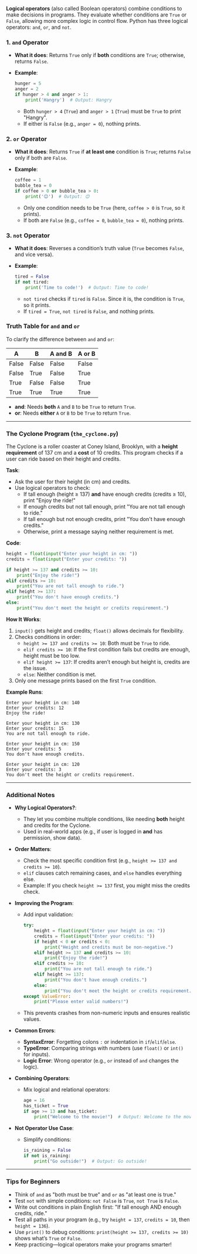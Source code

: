 **Logical operators** (also called Boolean operators) combine conditions to make decisions in programs. They evaluate whether conditions are `True` or `False`, allowing more complex logic in control flow. Python has three logical operators: `and`, `or`, and `not`.

### 1. `and` Operator

- **What it does**: Returns `True` only if **both** conditions are `True`; otherwise, returns `False`.
- **Example**:
    
    ```python
    hunger = 5
    anger = 2
    if hunger > 4 and anger > 1:
        print('Hangry')  # Output: Hangry
    ```
    
    - Both `hunger > 4` (`True`) and `anger > 1` (`True`) must be `True` to print "Hangry".
    - If either is `False` (e.g., `anger = 0`), nothing prints.

### 2. `or` Operator

- **What it does**: Returns `True` if **at least one** condition is `True`; returns `False` only if both are `False`.
- **Example**:
    
    ```python
    coffee = 1
    bubble_tea = 0
    if coffee > 0 or bubble_tea > 0:
        print('😊')  # Output: 😊
    ```
    
    - Only one condition needs to be `True` (here, `coffee > 0` is `True`, so it prints).
    - If both are `False` (e.g., `coffee = 0`, `bubble_tea = 0`), nothing prints.

### 3. `not` Operator

- **What it does**: Reverses a condition’s truth value (`True` becomes `False`, and vice versa).
- **Example**:
    
    ```python
    tired = False
    if not tired:
        print('Time to code!')  # Output: Time to code!
    ```
    
    - `not tired` checks if `tired` is `False`. Since it is, the condition is `True`, so it prints.
    - If `tired = True`, `not tired` is `False`, and nothing prints.

### Truth Table for `and` and `or`

To clarify the difference between `and` and `or`:

| A | B | A and B | A or B |
| --- | --- | --- | --- |
| False | False | False | False |
| False | True | False | True |
| True | False | False | True |
| True | True | True | True |
- **and**: Needs **both** `A` and `B` to be `True` to return `True`.
- **or**: Needs **either** `A` or `B` to be `True` to return `True`.

---

### The Cyclone Program (`the_cyclone.py`)

The Cyclone is a roller coaster at Coney Island, Brooklyn, with a **height requirement** of 137 cm and a **cost** of 10 credits. This program checks if a user can ride based on their height and credits.

**Task**:

- Ask the user for their height (in cm) and credits.
- Use logical operators to check:
    - If tall enough (height ≥ 137) **and** have enough credits (credits ≥ 10), print "Enjoy the ride!"
    - If enough credits but not tall enough, print "You are not tall enough to ride."
    - If tall enough but not enough credits, print "You don't have enough credits."
    - Otherwise, print a message saying neither requirement is met.

**Code**:

```python
height = float(input("Enter your height in cm: "))
credits = float(input("Enter your credits: "))

if height >= 137 and credits >= 10:
    print("Enjoy the ride!")
elif credits >= 10:
    print("You are not tall enough to ride.")
elif height >= 137:
    print("You don't have enough credits.")
else:
    print("You don't meet the height or credits requirement.")
```

**How It Works**:

1. `input()` gets height and credits; `float()` allows decimals for flexibility.
2. Checks conditions in order:
    - `height >= 137 and credits >= 10`: Both must be `True` to ride.
    - `elif credits >= 10`: If the first condition fails but credits are enough, height must be too low.
    - `elif height >= 137`: If credits aren’t enough but height is, credits are the issue.
    - `else`: Neither condition is met.
3. Only one message prints based on the first `True` condition.

**Example Runs**:

```
Enter your height in cm: 140
Enter your credits: 12
Enjoy the ride!
```

```
Enter your height in cm: 130
Enter your credits: 15
You are not tall enough to ride.
```

```
Enter your height in cm: 150
Enter your credits: 5
You don't have enough credits.
```

```
Enter your height in cm: 120
Enter your credits: 3
You don't meet the height or credits requirement.
```

---

### Additional Notes

- **Why Logical Operators?**:
    - They let you combine multiple conditions, like needing **both** height and credits for the Cyclone.
    - Used in real-world apps (e.g., if user is logged in **and** has permission, show data).
- **Order Matters**:
    - Check the most specific condition first (e.g., `height >= 137 and credits >= 10`).
    - `elif` clauses catch remaining cases, and `else` handles everything else.
    - Example: If you check `height >= 137` first, you might miss the credits check.
- **Improving the Program**:
    - Add input validation:
        
        ```python
        try:
            height = float(input("Enter your height in cm: "))
            credits = float(input("Enter your credits: "))
            if height < 0 or credits < 0:
                print("Height and credits must be non-negative.")
            elif height >= 137 and credits >= 10:
                print("Enjoy the ride!")
            elif credits >= 10:
                print("You are not tall enough to ride.")
            elif height >= 137:
                print("You don't have enough credits.")
            else:
                print("You don't meet the height or credits requirement.")
        except ValueError:
            print("Please enter valid numbers!")
        ```
        
    - This prevents crashes from non-numeric inputs and ensures realistic values.
- **Common Errors**:
    - **SyntaxError**: Forgetting colons `:` or indentation in `if`/`elif`/`else`.
    - **TypeError**: Comparing strings with numbers (use `float()` or `int()` for inputs).
    - **Logic Error**: Wrong operator (e.g., `or` instead of `and` changes the logic).
- **Combining Operators**:
    - Mix logical and relational operators:
        
        ```python
        age = 16
        has_ticket = True
        if age >= 13 and has_ticket:
            print("Welcome to the movie!")  # Output: Welcome to the movie!
        ```
        
- **Not Operator Use Case**:
    - Simplify conditions:
        
        ```python
        is_raining = False
        if not is_raining:
            print("Go outside!")  # Output: Go outside!
        ```
        

---

### Tips for Beginners

- Think of `and` as "both must be true" and `or` as "at least one is true."
- Test `not` with simple conditions: `not False` is `True`, `not True` is `False`.
- Write out conditions in plain English first: "If tall enough AND enough credits, ride."
- Test all paths in your program (e.g., try `height = 137`, `credits = 10`, then `height = 136`).
- Use `print()` to debug conditions: `print(height >= 137, credits >= 10)` shows what’s `True` or `False`.
- Keep practicing—logical operators make your programs smarter!